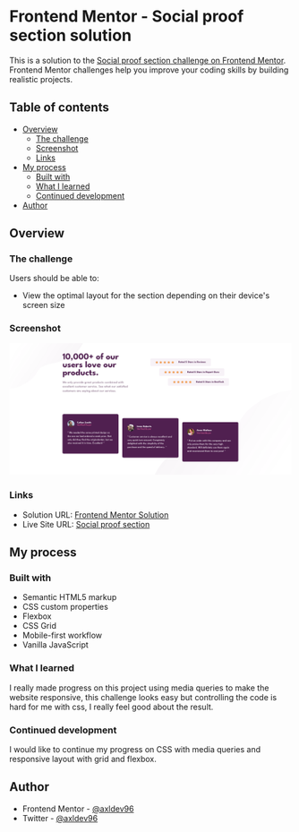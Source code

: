 # Frontend Mentor - Social proof section solution

This is a solution to the [Social proof section challenge on Frontend Mentor](https://www.frontendmentor.io/challenges/social-proof-section-6e0qTv_bA). Frontend Mentor challenges help you improve your coding skills by building realistic projects. 

## Table of contents

- [Overview](#overview)
  - [The challenge](#the-challenge)
  - [Screenshot](#screenshot)
  - [Links](#links)
- [My process](#my-process)
  - [Built with](#built-with)
  - [What I learned](#what-i-learned)
  - [Continued development](#continued-development)
- [Author](#author)

## Overview

### The challenge

Users should be able to:

- View the optimal layout for the section depending on their device's screen size

### Screenshot

!['Solution Screenshot'](./src/images/screenshot.png)

### Links

- Solution URL: [Frontend Mentor Solution](https://www.frontendmentor.io/solutions/social-proof-section-EiJ9tw80KQ)
- Live Site URL: [Social proof section](https://axldev96.github.io/social-proof-section/)

## My process

### Built with

- Semantic HTML5 markup
- CSS custom properties
- Flexbox
- CSS Grid
- Mobile-first workflow
- Vanilla JavaScript

### What I learned

I really made progress on this project using media queries to make the website responsive, this challenge looks easy but controlling the code is hard for me with css, I really feel good about the result.

### Continued development

I would like to continue my progress on CSS with media queries and responsive layout with grid and flexbox.

## Author

- Frontend Mentor - [@axldev96](https://www.frontendmentor.io/profile/axldev96)
- Twitter - [@axldev96](https://twitter.com/axldev96)
